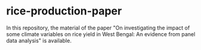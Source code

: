# rice-production-paper
In this repository, the material of the paper "On investigating the impact of some climate variables on rice yield in West Bengal: An evidence from panel data analysis" is available.
